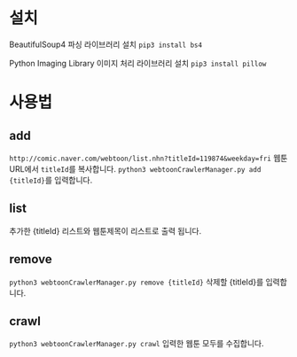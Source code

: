 # 설치
BeautifulSoup4 파싱 라이브러리 설치
`pip3 install bs4`

Python Imaging Library 이미지 처리 라이브러리 설치 
`pip3 install pillow`

# 사용법

## add
`http://comic.naver.com/webtoon/list.nhn?titleId=119874&weekday=fri`
웹툰 URL에서 `titleId`를 복사합니다.
`python3 webtoonCrawlerManager.py add {titleId}`를 입력합니다.

## list
추가한 {titleId} 리스트와 웹툰제목이 리스트로 출력 됩니다.

## remove
`python3 webtoonCrawlerManager.py remove {titleId}`
삭제할 {titleId}를 입력합니다.

## crawl
`python3 webtoonCrawlerManager.py crawl`
입력한 웹툰 모두를 수집합니다.
